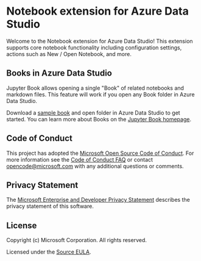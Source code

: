 # Notebook extension for Azure Data Studio

Welcome to the Notebook extension for Azure Data Studio! This extension supports core notebook functionality including configuration settings, actions such as New / Open Notebook, and more.

## Books in Azure Data Studio

Jupyter Book allows opening a single "Book" of related notebooks and markdown files. This feature will work if you open any Book folder in Azure Data Studio.

Download a [sample book](https://github.com/jupyter/jupyter-book) and open folder in Azure Data Studio to get started. You can learn more about Books on the [Jupyter Book homepage](https://jupyter.org/jupyter-book/intro.html).

## Code of Conduct

This project has adopted the [Microsoft Open Source Code of Conduct](https://opensource.microsoft.com/codeofconduct/). For more information see the [Code of Conduct FAQ](https://opensource.microsoft.com/codeofconduct/faq/) or contact [opencode@microsoft.com](mailto:opencode@microsoft.com) with any additional questions or comments.

## Privacy Statement

The [Microsoft Enterprise and Developer Privacy Statement](https://privacy.microsoft.com/en-us/privacystatement) describes the privacy statement of this software.

## License

Copyright (c) Microsoft Corporation. All rights reserved.

Licensed under the [Source EULA](https://raw.githubusercontent.com/Microsoft/azuredatastudio/main/LICENSE.txt).
